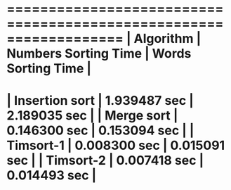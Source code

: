 ==================================================================
| Algorithm      | Numbers Sorting Time    | Words Sorting Time  |
==================================================================
| Insertion sort | 1.939487            sec | 2.189035        sec |
| Merge sort     | 0.146300            sec | 0.153094        sec |
| Timsort-1      | 0.008300            sec | 0.015091        sec |
| Timsort-2      | 0.007418            sec | 0.014493        sec |
==================================================================


